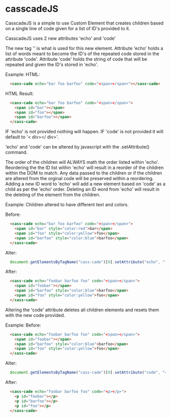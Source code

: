 # casscadeJS
CasscadeJS is a simple to use Custom Element that creates children based on a single line of code given for a list of ID's provided to it.

CasscadeJS uses 2 new attributes 'echo' and 'code'

The new tag '<cass-cade>' is what is used for this new element.
Attribute 'echo' holds a list of words meant to become the ID's of the repeated code stored in the attribute 'code'.
Attribute 'code' holds the string of code that will be repeated and given the ID's stored in 'echo'.

Example:
HTML:
```html
  <cass-cade echo="bar foo barfoo" code="<span></span>"></cass-cade>
```

HTML Result:
```html
  <cass-cade echo="bar foo barfoo" code="<span></span>">
    <span id="bar"></span>
    <span id="foo"></span>
    <span id="barfoo"></span>
  </cass-cade>
```

IF 'echo' is not provided nothing will happen.
IF 'code' is not provided it will default to '< div></ div>'.

'echo' and 'code' can be altered by javascript with the .setAttribute() command.

The order of the children will ALWAYS math the order listed within 'echo'.
Reordering the the ID list within 'echo' will result in a reorder of the children within the DOM to match.
Any data passed to the children or if the children are altered from the orginal code will be preserved within a reordering.
Adding a new ID word to 'echo' will add a new element based on 'code' as a child as per the 'echo' order.
Deleting an ID word from 'echo' will result in the deleting of the element from the children.

Example:
Children altered to have different text and colors.

Before:
```html
  <cass-cade echo="bar foo barfoo" code="<span></span>">
    <span id="bar" style="color:red">bar</span>
    <span id="foo" style="color:yellow">foo</span>
    <span id="barfoo" style="color:blue">barfoo</span>
  </cass-cade>
```

Alter:
```javascript
  document.getElementsByTagName("cass-cade")[0].setAttribute("echo", "foobar barfoo foo")
```

After:
```html
  <cass-cade echo="foobar barfoo foo" code="<span></span>">
    <span id="foobar"></span>
    <span id="barfoo" style="color:blue">barfoo</span>
    <span id="foo" style="color:yellow">foo</span>
  </cass-cade>
```

Altering the 'code' attribute deletes all children elements and resets them with the new code provided.

Example:
Before:
```html
  <cass-cade echo="foobar barfoo foo" code="<span></span>">
    <span id="foobar"></span>
    <span id="barfoo" style="color:blue">barfoo</span>
    <span id="foo" style="color:yellow">foo</span>
  </cass-cade>
```

Alter:
```javascript
  document.getElementsByTagName("cass-cade")[0].setAttribute("code", "<p></p>")
```

After:
```html
  <cass-cade echo="foobar barfoo foo" code="<p></p>">
    <p id="foobar"></p>
    <p id="barfoo"></p>
    <p id="foo"></p>
  </cass-cade>
```
